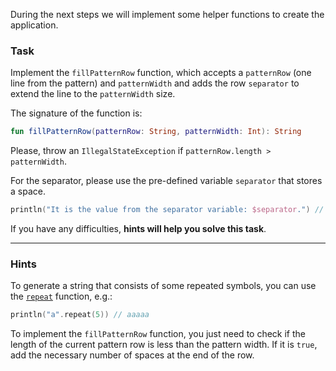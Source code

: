 During the next steps we will implement some helper functions to create the application.

### Task

Implement the `fillPatternRow` function, which accepts a `patternRow` (one line from the pattern) and `patternWidth`
and adds the row `separator` to extend the line to the `patternWidth` size.

<div class="hint" title="Click me to see the new signature of the getPatternHeight function">

The signature of the function is:
```kotlin
fun fillPatternRow(patternRow: String, patternWidth: Int): String
```
</div>

Please, throw an `IllegalStateException` if `patternRow.length > patternWidth`.

For the separator, please use the pre-defined variable `separator` that stores a space.
```kotlin
println("It is the value from the separator variable: $separator.") // It is the value from the separator variable:  .
```

If you have any difficulties, **hints will help you solve this task**.

----

### Hints

<div class="hint" title="Click me to see details about `repeat` built-in function">

To generate a string that consists of some repeated symbols, you can use the <a href="https://kotlinlang.org/api/latest/jvm/stdlib/kotlin.text/repeat.html"><code>repeat</code></a> function, e.g.:
  ```kotlin
  println("a".repeat(5)) // aaaaa
  ```
</div>

<div class="hint" title="Click me to learn the main idea of `fillPatternRow` function">

To implement the `fillPatternRow` function, you just need to check 
if the length of the current pattern row is less than the pattern width. 
If it is `true`, add the necessary number of spaces at the end of the row.
</div>

